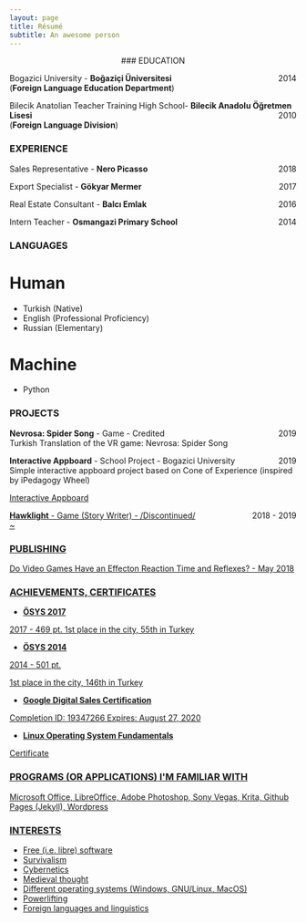 ```yaml
---
layout: page
title: Résumé
subtitle: An awesome person
---
```


<p align="center">
### EDUCATION
</p>

 Bogazici University - **Boğaziçi Üniversitesi**  <span style="float: right; ">2014</span>  
(**Foreign Language Education Department**)

Bilecik Anatolian Teacher Training High School- **Bilecik Anadolu Öğretmen Lisesi** <span style="float: right; ">2010</span>  
(**Foreign Language Division**)


### EXPERIENCE

Sales Representative - **Nero Picasso** <span style="float: right; ">2018</span>  
 
Export Specialist - **Gökyar Mermer** <span style="float: right; ">2017</span>  

Real Estate Consultant - **Balcı Emlak** <span style="float: right; ">2016</span>  

Intern Teacher - **Osmangazi Primary School** <span style="float: right; ">2014</span>  


### LANGUAGES

# Human
- Turkish (Native)
- English (Professional Proficiency)
- Russian (Elementary)

# Machine
- Python

### PROJECTS
**Nevrosa: Spider Song** - Game - Credited <span style="float: right; ">2019</span>  
Turkish Translation of the VR game: Nevrosa: Spider Song 

**Interactive Appboard** - School Project - Bogazici University <span style="float: right; ">2019</span>  
Simple interactive appboard project based on Cone of Experience (inspired by iPedagogy Wheel) 

<a href="/map.html"> Interactive Appboard 
 
**Hawklight** - Game (Story Writer) - /Discontinued/ <span style="float: right; ">2018 - 2019</span>  
 ~

### PUBLISHING

<a href="https://www.academia.edu/37084109/Do_Video_Games_Have_an_Effect_on_Reaction_Time_and_Reflexes"> Do Video Games Have an Effecton Reaction Time and Reflexes?  - May 2018

### ACHIEVEMENTS, CERTIFICATES

- **ÖSYS 2017**

2017 - 469 pt.
1st place in the city, 55th in Turkey


- **ÖSYS 2014**

2014 - 501 pt.

1st place in the city, 146th in Turkey


- **Google Digital Sales Certification**

<a href="https://academy.exceedlms.com/student/award/19347266"> Completion ID: 19347266 Expires: August 27, 2020 
 
    
- **Linux Operating System Fundamentals**

<a href="https://www.udemy.com/certificate/UC-FWEC6TNU/"> Certificate

### PROGRAMS (OR APPLICATIONS) I'M FAMILIAR WITH
Microsoft Office, LibreOffice, Adobe Photoshop, Sony Vegas, Krita, Github Pages (Jekyll), Wordpress

### INTERESTS
 
- Free (i.e. libre) software
- Survivalism
- Cybernetics
- Medieval thought
- Different operating systems (Windows, GNU/Linux, MacOS)
- Powerlifting
- Foreign languages and linguistics


